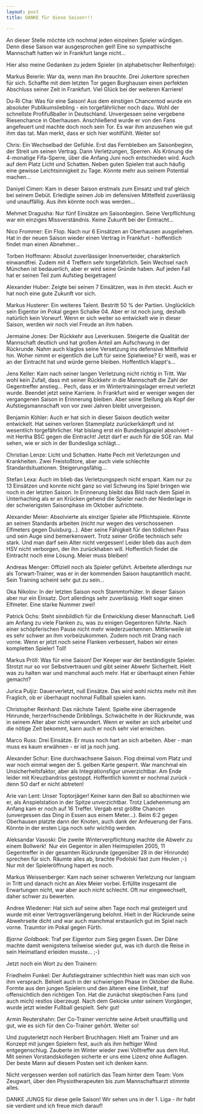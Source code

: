 ```yaml
---
layout: post
title: DANKE für diese Saison!!!

---
```


An dieser Stelle möchte ich nochmal jeden einzelnen Spieler würdigen. Denn diese Saison war ausgesprochen geil! Eine so sympathische Mannschaft hatten wir in Frankfurt lange nicht...

Hier also meine Gedanken zu jedem Spieler (in alphabetischer Reihenfolge):  

Markus Beierle: War da, wenn man ihn brauchte. Drei Jokertore sprechen für sich. Schaffte mit dem letzten Tor gegen Burghausen einen perfekten Abschluss seiner Zeit in Frankfurt. Viel Glück bei der weiteren Karriere!

Du-Ri Cha: Was für eine Saison! Aus dem einstigen Chancentod wurde ein absoluter Publikumsliebling - ein torgefährlicher noch dazu. Wohl der schnellste Profifußballer in Deutschland. Unvergessen seine vergebene Riesenchance in Oberhausen. Anschließend wurde er von den Fans angefeuert und machte doch noch sein Tor. Es war ihm anzusehen wie gut ihm das tat. Man merkt, dass er sich hier wohlfühlt. Weiter so!

Chris: Ein Wechselbad der Gefühle. Erst das Fernbleiben am Saisonbeginn, der Streit um seinen Vertrag. Dann Verletzungen, Sperren. Als Krönung die 4-monatige Fifa-Sperre, über die Anfang Juni noch entschieden wird. Auch auf dem Platz Licht und Schatten. Neben guten Spielen trat auch häufig eine gewisse Leichtsinnigkeit zu Tage. Könnte mehr aus seinem Potential machen...

Daniyel Cimen: Kam in dieser Saison erstmals zum Einsatz und traf gleich bei seinem Debüt. Erledigte seinen Job im defensiven Mittelfeld zuverlässig und unauffällig. Aus ihm könnte noch was werden...

Mehmet Dragusha: Nur fünf Einsätze am Saisonbeginn. Seine Verpflichtung war ein einziges Missverständnis. Keine Zukunft bei der Eintracht...

Nico Frommer: Ein Flop. Nach nur 6 Einsätzen an Oberhausen ausgeliehen. Hat in der neuen Saison wieder einen Vertrag in Frankfurt - hoffentlich findet man einen Abnehmer...

Torben Hoffmann: Absolut zuverlässiger Innenverteider, charakterlich einwandfrei. Zudem mit 4 Treffern sehr torgefährlich. Sein Wechsel nach München ist bedauerlich, aber er wird seine Gründe haben. Auf jeden Fall hat er seinen Teil zum Aufstieg beigetragen!

Alexander Huber: Zeigte bei seinen 7 Einsätzen, was in ihm steckt. Auch er hat noch eine gute Zukunft vor sich.

Markus Husterer: Ein weiteres Talent. Bestritt 50 % der Partien. Unglücklich sein Eigentor im Pokal gegen Schalke 04. Aber er ist noch jung, deshalb natürlich kein Vorwurf. Wenn er sich weiter so entwickelt wie in dieser Saison, werden wir noch viel Freude an ihm haben.

Jermaine Jones: Der Rückkehr aus Leverkusen. Steigerte die Qualität der Mannschaft deutlich und hat großen Anteil am Aufschwung in der Rückrunde. Nahm auch klaglos seine Versetzung ins defensive Mittelfeld hin. Woher nimmt er eigentlich die Luft für seine Spielweise? Er weiß, was er an der Eintracht hat und würde gerne bleiben. Hoffentlich klappt's...

Jens Keller: Kam nach seiner langen Verletzung nicht richtig in Tritt. War wohl kein Zufall, dass mit seiner Rückkehr in die Mannschaft die Zahl der Gegentreffer anstieg... Pech, dass er im Wintertrainingslager erneut verletzt wurde. Beendet jetzt seine Karriere. In Frankfurt wird er weniger wegen der vergangenen Saison in Erinnerung bleiben. Aber seine Stellung als Kopf der Aufstiegsmannschaft von vor zwei Jahren bleibt unvergessen.

Benjamin Köhler: Auch er hat sich in dieser Saison deutlich weiter entwickelt. Hat seinen verloren Stammplatz zurückerkämpft und ist wesentlich torgefährlicher. Hat bislang erst ein Bundesligaspiel absolviert - mit Hertha BSC gegen die Eintracht! Jetzt darf er auch für die SGE ran. Mal sehen, wie er sich in der Bundesliga schlägt...

Christian Lenze: Licht und Schatten. Hatte Pech mit Verletzungen und Krankheiten. Zwei Freistoßtore, aber auch viele schlechte Standardsituationen. Steigerungsfähig...

Stefan Lexa: Auch im blieb das Verletzungspech nicht erspart. Kam nur zu 13 Einsätzen und konnte nicht ganz so viel Schwung ins Spiel bringen wie noch in der letzten Saison. In Erinnerung bleibt das Bild nach dem Spiel in Unterhaching als er an Krücken gehend die Spieler nach der Niederlage in der schwierigsten Saisonphase im Oktober aufrichtete.

Alexander Meier: Absolvierte als einziger Spieler alle Pflichtspiele. Könnte an seinen Standards arbeiten (nicht nur wegen des verschossenen Elfmeters gegen Duisburg...). Aber seine Fähigkeit für den tödlichen Pass und sein Auge sind bemerkenswert. Trotz seiner Größe technisch sehr stark. Und man darf sein Alter nicht vergessen! Leider blieb das auch dem HSV nicht verborgen, der ihn zurückhaben will. Hoffentlich findet die Eintracht noch eine Lösung. Meier muss bleiben!

Andreas Menger: Offiziell noch als Spieler geführt. Arbeitete allerdings nur als Torwart-Trainer, was er in der kommenden Saison hauptamtlich macht. Sein Training scheint sehr gut zu sein...

Oka Nikolov: In der letzten Saison noch Stammtorhüter. In dieser Saison aber nur ein Einsatz. Dort allerdings sehr zuverlässig. Hielt sogar einen Elfmeter. Eine starke Nummer zwei!

Patrick Ochs: Steht sinnbildlich für die Entwicklung dieser Mannschaft. Ließ am Anfang zu viele Flanken zu, was zu einigen Gegentoren führte. Nach einer schöpferischen Pause nicht mehr wiederzuerkennen. Mittlerweile ist es sehr schwer an ihm vorbeizukommen. Zudem noch mit Drang nach vorne. Wenn er jetzt noch seine Flanken verbessert, haben wir einen kompletten Spieler! Toll!

Markus Pröll: Was für eine Saison! Der Keeper war der beständigste Spieler. Strotzt nur so vor Selbstvertrauen und gibt seiner Abwehr Sicherheit. Hielt was zu halten war und manchmal auch mehr. Hat er überhaupt einen Fehler gemacht?

Jurica Puljiz: Dauerverletzt, null Einsätze. Das wird wohl nichts mehr mit ihm Fraglich, ob er überhaupt nochmal Fußball spielen kann.

Christopher Reinhard: Das nächste Talent. Spielte eine überragende Hinrunde, herzerfrischende Dribblings. Schwächelte in der Rückrunde, was in seinem Alter aber nicht verwundert. Wenn er weiter an sich arbeitet und die nötige Zeit bekommt, kann auch er noch sehr viel erreichen.

Marco Russ: Drei Einsätze. Er muss noch hart an sich arbeiten. Aber - man muss es kaum erwähnen - er ist ja noch jung.

Alexander Schur: Eine durchwachsene Saison. Flog dreimal vom Platz und war noch einmal wegen der 5. gelben Karte gesperrt. War manchmal ein Unsicherheitsfaktor, aber als Integrationsfigur unverzichtbar. Am Ende leider mit Kreuzbandriss gestoppt. Hoffentlich kommt er nochmal zurück - denn SO darf er nicht abtreten!

Arie van Lent: Unser Toptorjäger! Keiner kann den Ball so abschirmen wie er, als Anspielstation in der Spitze unverzichtbar. Trotz Ladehemmung am Anfang kam er noch auf 16 Treffer. Vergab erst größte Chancen (unvergessen das Ding in Essen aus einem Meter...). Beim 6:2 gegen Oberhausen platzte dann der Knoten, auch dank der Anfeuerung der Fans. Könnte in der ersten Liga noch sehr wichtig werden.

Aleksandar Vasoski: Die zweite Winterverpflichtung machte die Abwehr zu einem Bollwerk!  Nur ein Gegentor in allen Heimspielen 2005, 11 Gegentreffer in der gesamten Rückrunde (gegenüber 28 in der Hinrunde) sprechen für sich. Räumte alles ab, brachte Podolski fast zum Heulen ;-) Nur mit der Spieleröffnung hapert es noch.

Markus Weissenberger: Kam nach seiner schweren Verletzung nur langsam in Tritt und danach nicht an Alex Meier vorbei. Erfüllte insgesamt die Erwartungen nicht, war aber auch nicht schlecht. Oft nur eingewechselt, daher schwer zu bewerten.

Andree Wiedener: Hat sich auf seine alten Tage noch mal gesteigert und wurde mit einer Vertragsverlängerung belohnt. Hielt in der Rückrunde seine Abwehrseite dicht und war auch manchmal erstaunlich gut im Spiel nach vorne. Traumtor im Pokal gegen Fürth.

_Bjarne Goldbaek_: Traf per Eigentor zum Sieg gegen Essen. Der Däne machte damit wenigstens teilweise wieder gut, was ich durch die Reise in sein Heimatland erleiden musste... ;-)

Jetzt noch ein Wort zu den Trainern:  
  
Friedhelm Funkel: Der Aufstiegstrainer schlechthin hielt was man sich von ihm versprach. Behielt auch in der schwierigen Phase im Oktober die Ruhe. Formte aus den jungen Spielern und den älteren eine Einheit, traf offensichtlich den richtigen Ton. Hat die zunächst skeptischen Fans (und auch mich) restlos überzeugt. Nach dem Gekicke unter seinem Vorgänger, wurde jetzt wieder Fußball gespielt. Sehr gut!

Armin Reutershahn: Der Co-Trainer verrichte seine Arbeit unauffällig und gut, wie es sich für den Co-Trainer gehört. Weiter so!

Und zuguterletzt noch Heribert Bruchhagen: Hielt am Trainer und am Konzept mit jungen Spielern fest, auch als ihm heftiger Wind entgegenschlug. Zauberte im Winter wieder zwei Volltreffer aus dem Hut. Mit seinen Vorstandskollegen sicherte er uns eine Lizenz ohne Auflagen. Der beste Mann auf diesem Posten seit ich denken kann.

Nicht vergessen werden soll natürlich das Team hinter dem Team: Vom Zeugwart, über den Physiotherapeuten bis zum Mannschaftsarzt stimmte alles.

DANKE JUNGS für diese geile Saison! Wir sehen uns in der 1. Liga - ihr habt sie verdient und ich freue mich darauf!
